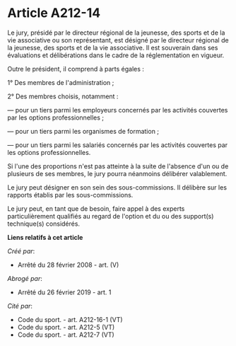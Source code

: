 # Article A212-14

Le jury, présidé par le directeur régional de la jeunesse, des sports et de la vie associative ou son représentant, est
désigné par le directeur régional de la jeunesse, des sports et de la vie associative. Il est souverain dans ses évaluations
et délibérations dans le cadre de la réglementation en vigueur.

Outre le président, il comprend à parts égales :

1° Des membres de l'administration ;

2° Des membres choisis, notamment :

― pour un tiers parmi les employeurs concernés par les activités couvertes par les options professionnelles ;

― pour un tiers parmi les organismes de formation ;

― pour un tiers parmi les salariés concernés par les activités couvertes par les options professionnelles.

Si l'une des proportions n'est pas atteinte à la suite de l'absence d'un ou de plusieurs de ses membres, le jury pourra
néanmoins délibérer valablement.

Le jury peut désigner en son sein des sous-commissions. Il délibère sur les rapports établis par les sous-commissions.

Le jury peut, en tant que de besoin, faire appel à des experts particulièrement qualifiés au regard de l'option et du ou des
support(s) technique(s) considérés.

**Liens relatifs à cet article**

_Créé par_:

  - Arrêté du 28 février 2008 - art. (V)

_Abrogé par_:

  - Arrêté du 26 février 2019 - art. 1

_Cité par_:

  - Code du sport. - art. A212-16-1 (VT)
  - Code du sport. - art. A212-5 (VT)
  - Code du sport. - art. A212-7 (VT)
